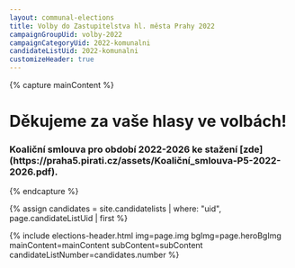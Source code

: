 ```yaml
---
layout: communal-elections
title: Volby do Zastupitelstva hl. města Prahy 2022
campaignGroupUid: volby-2022
campaignCategoryUid: 2022-komunalni
candidateListUid: 2022-komunalni
customizeHeader: true
---
```


{% capture mainContent %}
  <h1 class="head-alt-lg md:head-alt-xl text-center">Děkujeme za vaše hlasy ve volbách!</h1>

<h3> Koaliční smlouva pro období 2022-2026 ke stažení [zde](https://praha5.pirati.cz/assets/Koaliční_smlouva-P5-2022-2026.pdf).</h3>

{% endcapture %}


{% assign candidates = site.candidatelists | where: "uid", page.candidateListUid | first %}

{% include elections-header.html img=page.img bgImg=page.heroBgImg mainContent=mainContent subContent=subContent candidateListNumber=candidates.number %}
